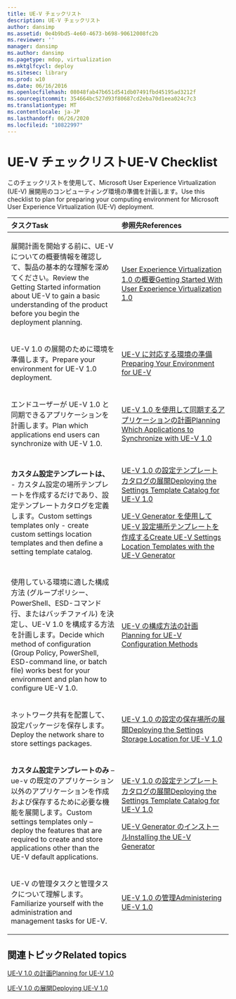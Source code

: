 ```yaml
---
title: UE-V チェックリスト
description: UE-V チェックリスト
author: dansimp
ms.assetid: 0e4b9bd5-4e60-4673-b698-90612008fc2b
ms.reviewer: ''
manager: dansimp
ms.author: dansimp
ms.pagetype: mdop, virtualization
ms.mktglfcycl: deploy
ms.sitesec: library
ms.prod: w10
ms.date: 06/16/2016
ms.openlocfilehash: 08048fab47b651d541db07491fbd45195ad3212f
ms.sourcegitcommit: 354664bc527d93f80687cd2eba70d1eea024c7c3
ms.translationtype: MT
ms.contentlocale: ja-JP
ms.lasthandoff: 06/26/2020
ms.locfileid: "10822997"
---
```

# <span data-ttu-id="4e2c7-103">UE-V チェックリスト</span><span class="sxs-lookup"><span data-stu-id="4e2c7-103">UE-V Checklist</span></span>


<span data-ttu-id="4e2c7-104">このチェックリストを使用して、Microsoft User Experience Virtualization (UE-V) 展開用のコンピューティング環境の準備を計画します。</span><span class="sxs-lookup"><span data-stu-id="4e2c7-104">Use this checklist to plan for preparing your computing environment for Microsoft User Experience Virtualization (UE-V) deployment.</span></span>

<table>
<colgroup>
<col width="50%" />
<col width="50%" />
</colgroup>
<thead>
<tr class="header">
<th align="left"><span data-ttu-id="4e2c7-105">タスク</span><span class="sxs-lookup"><span data-stu-id="4e2c7-105">Task</span></span></th>
<th align="left"><span data-ttu-id="4e2c7-106">参照先</span><span class="sxs-lookup"><span data-stu-id="4e2c7-106">References</span></span></th>
</tr>
</thead>
<tbody>
<tr class="odd">
<td align="left"><p><span data-ttu-id="4e2c7-107">展開計画を開始する前に、UE-V についての概要情報を確認して、製品の基本的な理解を深めてください。</span><span class="sxs-lookup"><span data-stu-id="4e2c7-107">Review the Getting Started information about UE-V to gain a basic understanding of the product before you begin the deployment planning.</span></span></p></td>
<td align="left"><p><a href="getting-started-with-user-experience-virtualization-10.md" data-raw-source="[Getting Started With User Experience Virtualization 1.0](getting-started-with-user-experience-virtualization-10.md)"><span data-ttu-id="4e2c7-108">User Experience Virtualization 1.0 の概要</span><span class="sxs-lookup"><span data-stu-id="4e2c7-108">Getting Started With User Experience Virtualization 1.0</span></span></a></p></td>
</tr>
<tr class="even">
<td align="left"><p><span data-ttu-id="4e2c7-109">UE-V 1.0 の展開のために環境を準備します。</span><span class="sxs-lookup"><span data-stu-id="4e2c7-109">Prepare your environment for UE-V 1.0 deployment.</span></span></p></td>
<td align="left"><p><a href="preparing-your-environment-for-ue-v.md" data-raw-source="[Preparing Your Environment for UE-V](preparing-your-environment-for-ue-v.md)"><span data-ttu-id="4e2c7-110">UE-V に対応する環境の準備</span><span class="sxs-lookup"><span data-stu-id="4e2c7-110">Preparing Your Environment for UE-V</span></span></a></p></td>
</tr>
<tr class="odd">
<td align="left"><p><span data-ttu-id="4e2c7-111">エンドユーザーが UE-V 1.0 と同期できるアプリケーションを計画します。</span><span class="sxs-lookup"><span data-stu-id="4e2c7-111">Plan which applications end users can synchronize with UE-V 1.0.</span></span></p></td>
<td align="left"><p><a href="planning-which-applications-to-synchronize-with-ue-v-10.md" data-raw-source="[Planning Which Applications to Synchronize with UE-V 1.0](planning-which-applications-to-synchronize-with-ue-v-10.md)"><span data-ttu-id="4e2c7-112">UE-V 1.0 を使用して同期するアプリケーションの計画</span><span class="sxs-lookup"><span data-stu-id="4e2c7-112">Planning Which Applications to Synchronize with UE-V 1.0</span></span></a></p></td>
</tr>
<tr class="even">
<td align="left"><p><strong><span data-ttu-id="4e2c7-113">カスタム設定テンプレートは、 </strong> - カスタム設定の場所テンプレートを作成するだけであり、設定テンプレートカタログを定義します。</span><span class="sxs-lookup"><span data-stu-id="4e2c7-113">Custom settings templates only</strong> - create custom settings location templates and then define a setting template catalog.</span></span></p></td>
<td align="left"><p><a href="deploying-the-settings-template-catalog-for-ue-v-10.md" data-raw-source="[Deploying the Settings Template Catalog for UE-V 1.0](deploying-the-settings-template-catalog-for-ue-v-10.md)"><span data-ttu-id="4e2c7-114">UE-V 1.0 の設定テンプレート カタログの展開</span><span class="sxs-lookup"><span data-stu-id="4e2c7-114">Deploying the Settings Template Catalog for UE-V 1.0</span></span></a></p>
<p><a href="create-ue-v-settings-location-templates-with-the-ue-v-generator.md" data-raw-source="[Create UE-V Settings Location Templates with the UE-V Generator](create-ue-v-settings-location-templates-with-the-ue-v-generator.md)"><span data-ttu-id="4e2c7-115">UE-V Generator を使用して UE-V 設定場所テンプレートを作成する</span><span class="sxs-lookup"><span data-stu-id="4e2c7-115">Create UE-V Settings Location Templates with the UE-V Generator</span></span></a></p></td>
</tr>
<tr class="odd">
<td align="left"><p><span data-ttu-id="4e2c7-116">使用している環境に適した構成方法 (グループポリシー、PowerShell、ESD-コマンド行、またはバッチファイル) を決定し、UE-V 1.0 を構成する方法を計画します。</span><span class="sxs-lookup"><span data-stu-id="4e2c7-116">Decide which method of configuration (Group Policy, PowerShell, ESD-command line, or batch file) works best for your environment and plan how to configure UE-V 1.0.</span></span></p></td>
<td align="left"><p><a href="planning-for-ue-v-configuration-methods.md" data-raw-source="[Planning for UE-V Configuration Methods](planning-for-ue-v-configuration-methods.md)"><span data-ttu-id="4e2c7-117">UE-V の構成方法の計画</span><span class="sxs-lookup"><span data-stu-id="4e2c7-117">Planning for UE-V Configuration Methods</span></span></a></p></td>
</tr>
<tr class="even">
<td align="left"><p><span data-ttu-id="4e2c7-118">ネットワーク共有を配置して、設定パッケージを保存します。</span><span class="sxs-lookup"><span data-stu-id="4e2c7-118">Deploy the network share to store settings packages.</span></span></p></td>
<td align="left"><p><a href="deploying-the-settings-storage-location-for-ue-v-10.md" data-raw-source="[Deploying the Settings Storage Location for UE-V 1.0](deploying-the-settings-storage-location-for-ue-v-10.md)"><span data-ttu-id="4e2c7-119">UE-V 1.0 の設定の保存場所の展開</span><span class="sxs-lookup"><span data-stu-id="4e2c7-119">Deploying the Settings Storage Location for UE-V 1.0</span></span></a></p></td>
</tr>
<tr class="odd">
<td align="left"><p><strong><span data-ttu-id="4e2c7-120">カスタム設定テンプレートのみ </strong> – ue-v の既定のアプリケーション以外のアプリケーションを作成および保存するために必要な機能を展開します。</span><span class="sxs-lookup"><span data-stu-id="4e2c7-120">Custom settings templates only</strong> – deploy the features that are required to create and store applications other than the UE-V default applications.</span></span></p></td>
<td align="left"><p><a href="deploying-the-settings-template-catalog-for-ue-v-10.md" data-raw-source="[Deploying the Settings Template Catalog for UE-V 1.0](deploying-the-settings-template-catalog-for-ue-v-10.md)"><span data-ttu-id="4e2c7-121">UE-V 1.0 の設定テンプレート カタログの展開</span><span class="sxs-lookup"><span data-stu-id="4e2c7-121">Deploying the Settings Template Catalog for UE-V 1.0</span></span></a></p>
<p><a href="installing-the-ue-v-generator.md" data-raw-source="[Installing the UE-V Generator](installing-the-ue-v-generator.md)"><span data-ttu-id="4e2c7-122">UE-V Generator のインストール</span><span class="sxs-lookup"><span data-stu-id="4e2c7-122">Installing the UE-V Generator</span></span></a></p></td>
</tr>
<tr class="even">
<td align="left"><p><span data-ttu-id="4e2c7-123">UE-V の管理タスクと管理タスクについて理解します。</span><span class="sxs-lookup"><span data-stu-id="4e2c7-123">Familiarize yourself with the administration and management tasks for UE-V.</span></span></p></td>
<td align="left"><p><a href="administering-ue-v-10.md" data-raw-source="[Administering UE-V 1.0](administering-ue-v-10.md)"><span data-ttu-id="4e2c7-124">UE-V 1.0 の管理</span><span class="sxs-lookup"><span data-stu-id="4e2c7-124">Administering UE-V 1.0</span></span></a></p></td>
</tr>
</tbody>
</table>

 

## <span data-ttu-id="4e2c7-125">関連トピック</span><span class="sxs-lookup"><span data-stu-id="4e2c7-125">Related topics</span></span>


[<span data-ttu-id="4e2c7-126">UE-V 1.0 の計画</span><span class="sxs-lookup"><span data-stu-id="4e2c7-126">Planning for UE-V 1.0</span></span>](planning-for-ue-v-10.md)

[<span data-ttu-id="4e2c7-127">UE-V 1.0 の展開</span><span class="sxs-lookup"><span data-stu-id="4e2c7-127">Deploying UE-V 1.0</span></span>](deploying-ue-v-10.md)

 

 





